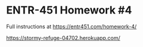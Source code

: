 # ENTR-451 Homework #4

Full instructions at https://entr451.com/homework-4/

https://stormy-refuge-04702.herokuapp.com/